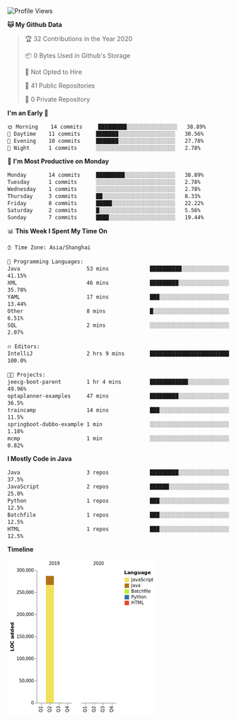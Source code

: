 <!--START_SECTION:waka-->
![Profile Views](http://img.shields.io/badge/Profile%20Views-1-blue)

**🐱 My Github Data** 

> 🏆 32 Contributions in the Year 2020
 > 
> 📦 0 Bytes Used in Github's Storage 
 > 
> 🚫 Not Opted to Hire
 > 
> 📜 41 Public Repositories
 > 
> 🔑 0 Private Repository 
 > 
**I'm an Early 🐤** 

```text
🌞 Morning    14 commits     █████████░░░░░░░░░░░░░░░░   38.89% 
🌆 Daytime    11 commits     ███████░░░░░░░░░░░░░░░░░░   30.56% 
🌃 Evening    10 commits     ███████░░░░░░░░░░░░░░░░░░   27.78% 
🌙 Night      1 commits      ░░░░░░░░░░░░░░░░░░░░░░░░░   2.78%

```
📅 **I'm Most Productive on Monday** 

```text
Monday       14 commits     █████████░░░░░░░░░░░░░░░░   38.89% 
Tuesday      1 commits      ░░░░░░░░░░░░░░░░░░░░░░░░░   2.78% 
Wednesday    1 commits      ░░░░░░░░░░░░░░░░░░░░░░░░░   2.78% 
Thursday     3 commits      ██░░░░░░░░░░░░░░░░░░░░░░░   8.33% 
Friday       8 commits      █████░░░░░░░░░░░░░░░░░░░░   22.22% 
Saturday     2 commits      █░░░░░░░░░░░░░░░░░░░░░░░░   5.56% 
Sunday       7 commits      ████░░░░░░░░░░░░░░░░░░░░░   19.44%

```


📊 **This Week I Spent My Time On** 

```text
⌚︎ Time Zone: Asia/Shanghai

💬 Programming Languages: 
Java                     53 mins             ██████████░░░░░░░░░░░░░░░   41.15% 
XML                      46 mins             █████████░░░░░░░░░░░░░░░░   35.78% 
YAML                     17 mins             ███░░░░░░░░░░░░░░░░░░░░░░   13.44% 
Other                    8 mins              █░░░░░░░░░░░░░░░░░░░░░░░░   6.51% 
SQL                      2 mins              ░░░░░░░░░░░░░░░░░░░░░░░░░   2.07%

🔥 Editors: 
IntelliJ                 2 hrs 9 mins        █████████████████████████   100.0%

🐱‍💻 Projects: 
jeecg-boot-parent        1 hr 4 mins         ████████████░░░░░░░░░░░░░   49.96% 
optaplanner-examples     47 mins             █████████░░░░░░░░░░░░░░░░   36.5% 
traincamp                14 mins             ███░░░░░░░░░░░░░░░░░░░░░░   11.5% 
springboot-dubbo-example 1 min               ░░░░░░░░░░░░░░░░░░░░░░░░░   1.18% 
mcmp                     1 min               ░░░░░░░░░░░░░░░░░░░░░░░░░   0.82%

```

**I Mostly Code in Java** 

```text
Java                     3 repos             █████████░░░░░░░░░░░░░░░░   37.5% 
JavaScript               2 repos             ██████░░░░░░░░░░░░░░░░░░░   25.0% 
Python                   1 repos             ███░░░░░░░░░░░░░░░░░░░░░░   12.5% 
Batchfile                1 repos             ███░░░░░░░░░░░░░░░░░░░░░░   12.5% 
HTML                     1 repos             ███░░░░░░░░░░░░░░░░░░░░░░   12.5%

```


**Timeline**

![Chart not found](https://github.com/2720851545/2720851545/blob/master/charts/bar_graph.png) 


<!--END_SECTION:waka-->
